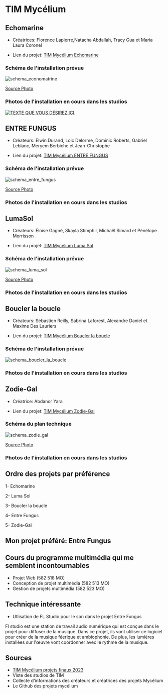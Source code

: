 # TIM Mycélium

## Echomarine
* Créatrices: Florence Lapierre,Natacha Abdallah, Tracy Gua et Maria Laura Coronel

* Lien du projet: [TIM Mycélium Echomarine](https://tim-montmorency.com/2023/projets/Echomarine/docs/web/index.html)

### Schéma de l'installation prévue

![schema_economatrine](https://user-images.githubusercontent.com/112189908/219826154-5b605cba-cc6b-4b00-8009-94e949850773.jpg)

[Source Photo](https://tim-montmorency.com/2023/projets/Echomarine/docs/web/preproduction.html)

### Photos de l'installation en cours dans les studios

[![TEXTE QUE VOUS DÉSIREZ ICI](http://img.youtube.com/vi/FXi9pK1dMA4.jpg)](http://www.youtube.com/watchFXi9pK1dMA4).

## ENTRE FUNGUS

* Créateurs: Elwin Durand, Loic Delorme, Dominic Roberts, Gabriel Leblanc, Meryem Berbiche et Jean-Christophe

* Lien du projet: [TIM Mycélium ENTRE FUNGUS](https://tim-montmorency.com/2023/projets/ENTRE-FUNGUS/docs/web/index.html)

### Schéma de l'installation prévue

![schema_entre_fungus](https://user-images.githubusercontent.com/112189908/219826167-7be58559-7f06-4ffc-a851-3842978f1e3e.png)

[Source Photo](https://tim-montmorency.com/2023/projets/EDRIA/docs/web/preproduction.html)

### Photos de l'installation en cours dans les studios

## LumaSol

* Créateurs: Éloïse Gagné, Skayla Stimphil, Michaël Simard et Pénélope Morrisson

* Lien du projet: [TIM Mycélium Luma Sol](https://tim-montmorency.com/2023/projets/LumaSol/docs/web/index.html)

### Schéma de l'installation prévue

![schema_luma_sol](https://user-images.githubusercontent.com/112189908/219826183-df17667c-74d7-45f0-b332-88d476a5a818.jpg)

[Source Photo](https://tim-montmorency.com/2023/projets/LumaSol/docs/web/preproduction.html)

### Photos de l'installation en cours dans les studios

## Boucler la boucle

* Créateurs: Sébastien Reilly, Sabrina Laforest, Alexandre Daniel et Maxime Des Lauriers

* Lien du projet: [TIM Mycélium Boucler la boucle](https://tim-montmorency.com/2023/projets/Boucler-la-boucle/docs/web/index.html)

### Schéma de l'installation prévue

![schema_boucler_la_boucle](https://user-images.githubusercontent.com/112189908/219826196-6865e927-aece-4a51-9ec5-4e4d278ed505.jpg)

### Photos de l'installation en cours dans les studios

## Zodie-Gal

* Créatrice: Abdanor Yara

* Lien du projet: [TIM Mycélium Zodie-Gal](https://tim-montmorency.com/2023/projets/Zodie-Gal/docs/web/index.html)

### Schéma du plan technique

![schema_zodie_gal](https://user-images.githubusercontent.com/112189908/219826214-093303af-f8f7-488b-b7db-aede23ac5cb8.jpg)

[Source Photo](https://tim-montmorency.com/2023/projets/Zodie-Gal/docs/web/preproduction.html)

### Photos de l'installation en cours dans les studios

## Ordre des projets par préférence

1- Echomarine

2- Luma Sol 

3- Boucler la boucle

4- Entre Fungus

5- Zodie-Gal

## Mon projet préféré: Entre Fungus


## Cours du programme multimédia qui me semblent incontournables

* Projet Web (582 518 MO)
* Conception de projet multimédia (582 513 MO)
* Gestion de projets multimédia (582 523 MO)

## Technique intéressante

* Utlisation de FL Studio pour le son dans le projet Entre Fungus

Fl studio est une station de travail audio numérique qui est conçue dans le projet pour diffuser de la musique. Dans ce projet, ils vont utiliser ce logiciel pour
créer de la musique féerique et ambiophonie. De plus, les lumières installées sur l'œuvre vont coordonner avec le rythme de la musique.

## Sources

* [TIM Mycélium projets finaux 2023](https://tim-montmorency.com/2023/)
* Viste des studios de TIM
* Collecte d'informations des créateurs et créatrices des projets Mycélium
* Le Github des projets mycélium

